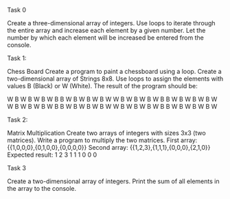 Task 0

Create a three-dimensional array of integers.
Use loops to iterate through the entire array and increase each element by a given number.
Let the number by which each element will be increased be entered from the console.

Task 1:

Chess Board
Create a program to paint a chessboard using a loop. 
Create a two-dimensional array of Strings 8x8. 
Use loops to assign the elements with values B (Black) or W (White). 
The result of the program should be:

W B W B W B W B
B W B W B W B W
W B W B W B W B
B W B W B W B W
W B W B W B W B
B W B W B W B W
W B W B W B W B
B W B W B W B W

Task 2: 

Matrix Multiplication
Create two arrays of integers with sizes 3x3 (two matrices).
Write a program to multiply the two matrices.
First array: {{1,0,0,0},{0,1,0,0},{0,0,0,0}}
Second array: {{1,2,3},{1,1,1},{0,0,0},{2,1,0}} 
Expected result: 1 2 3 1 1 1 0 0 0

Task 3

Create a two-dimensional array of integers.
Print the sum of all elements in the array to the console.
